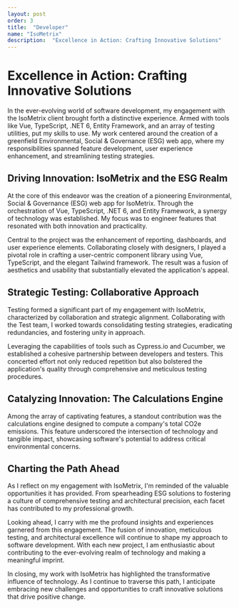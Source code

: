 ```yaml
---
layout: post
order: 3
title:  "Developer"
name: "IsoMetrix"
description:  "Excellence in Action: Crafting Innovative Solutions"
---
```

# **Excellence in Action: Crafting Innovative Solutions**

In the ever-evolving world of software development, my engagement with the IsoMetrix client brought forth a distinctive experience. Armed with tools like Vue, TypeScript, .NET 6, Entity Framework, and an array of testing utilities, put my skills to use. My work centered around the creation of a greenfield Environmental, Social & Governance (ESG) web app, where my responsibilities spanned feature development, user experience enhancement, and streamlining testing strategies.

## **Driving Innovation: IsoMetrix and the ESG Realm**

At the core of this endeavor was the creation of a pioneering Environmental, Social & Governance (ESG) web app for IsoMetrix. Through the orchestration of Vue, TypeScript, .NET 6, and Entity Framework, a synergy of technology was established. My focus was to engineer features that resonated with both innovation and practicality.

Central to the project was the enhancement of reporting, dashboards, and user experience elements. Collaborating closely with designers, I played a pivotal role in crafting a user-centric component library using Vue, TypeScript, and the elegant Tailwind framework. The result was a fusion of aesthetics and usability that substantially elevated the application's appeal.

## **Strategic Testing: Collaborative Approach**

Testing formed a significant part of my engagement with IsoMetrix, characterized by collaboration and strategic alignment. Collaborating with the Test team, I worked towards consolidating testing strategies, eradicating redundancies, and fostering unity in approach.

Leveraging the capabilities of tools such as Cypress.io and Cucumber, we established a cohesive partnership between developers and testers. This concerted effort not only reduced repetition but also bolstered the application's quality through comprehensive and meticulous testing procedures.

## **Catalyzing Innovation: The Calculations Engine**

Among the array of captivating features, a standout contribution was the calculations engine designed to compute a company's total CO2e emissions. This feature underscored the intersection of technology and tangible impact, showcasing software's potential to address critical environmental concerns.

## **Charting the Path Ahead**

As I reflect on my engagement with IsoMetrix, I'm reminded of the valuable opportunities it has provided. From spearheading ESG solutions to fostering a culture of comprehensive testing and architectural precision, each facet has contributed to my professional growth.

Looking ahead, I carry with me the profound insights and experiences garnered from this engagement. The fusion of innovation, meticulous testing, and architectural excellence will continue to shape my approach to software development. With each new project, I am enthusiastic about contributing to the ever-evolving realm of technology and making a meaningful imprint.

In closing, my work with IsoMetrix has highlighted the transformative influence of technology. As I continue to traverse this path, I anticipate embracing new challenges and opportunities to craft innovative solutions that drive positive change.
